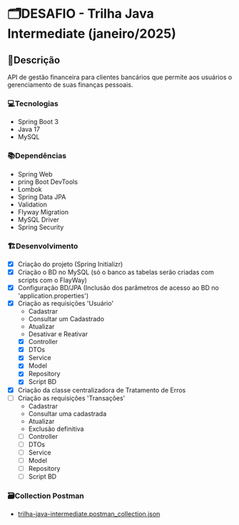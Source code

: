 # 🗂️DESAFIO - Trilha Java Intermediate (janeiro/2025) 

## 📝Descrição
API de gestão financeira para clientes bancários que permite aos usuários o gerenciamento de suas finanças pessoais.

### 💻Tecnologias
* Spring Boot 3
* Java 17
* MySQL

### 📚Dependências
* Spring Web
* pring Boot DevTools
* Lombok
* Spring Data JPA
* Validation
* Flyway Migration
* MySQL Driver
* Spring Security

### 🏗️Desenvolvimento
- [x] Criação do projeto (Spring Initializr)
- [x] Criação o BD no MySQL (só o banco as tabelas serão criadas com scripts com o FlayWay)
- [x] Configuração BD/JPA (Inclusão dos parâmetros de acesso ao BD no 'application.properties')
- [x] Criação as requisições 'Usuário'
  * Cadastrar
  * Consultar um Cadastrado
  * Atualizar
  * Desativar e Reativar
  - [x] Controller
  - [x] DTOs
  - [x] Service
  - [x] Model
  - [x] Repository
  - [x] Script BD
- [x] Criação da classe centralizadora de Tratamento de Erros
- [ ] Criação as requisições 'Transações'
  * Cadastrar
  * Consultar uma cadastrada
  * Atualizar
  * Exclusão definitiva
  - [ ] Controller
  - [ ] DTOs
  - [ ] Service
  - [ ] Model
  - [ ] Repository
  - [ ] Script BD

### 🗃️Collection Postman
- [trilha-java-intermediate.postman_collection.json](arquivos/trilha-java-intermediate.postman_collection.json)